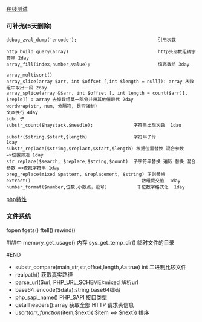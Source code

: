 [在线测试](http://php.jsrun.net/)

### 可补充(5天删除)
```
debug_zval_dump('encode');                              引用次数

http_build_query(array)                                 http头部数组转字符串 2day
array_fill(index,number,value);                         填充数组 3day

array_multisort()
array_slice(array $arr, int $offset [,int $length = null]): array 从数组中取出一段 2day
array_splice(array &$arr, int $offset [, int length = count($arr)[, $reple]] : array 去掉数组莫一部分并用其他值取代 2day
wordwrap(str, num, 分隔符, 是否强制)                                        文本换行 4day
sub: 子
substr_count($haystack,$needle);               字符串出现次数  1dau

substr($string.$start,$length)                 字符串子传                            1day
substr_replace($string,$replact,$start,$length) 根据位置替换 混合参数        =>位置筛选 1day
str_replace($search, $replace,$string,$count)  子字符串替换 遍历 替换 混合参数 =>查找字符串 1day
preg_replace(mixed $pattern, $replacement, $string) 正则替换
extract()                                         数组提交值  1day
number_format($number,位数,小数点，逗号)           千位数字格式化  1day

```

[php特性](https://xiaoxiami.gitbook.io/php-7/php-71x-xin-te-xing/xin-te-xing/ke-wei-kong-ff08-nullable-ff09-lei-xing)
### 文件系统
fopen fgets() ftell() rewind()

###中
memory_get_usage() 内存
sys_get_temp_dir()  临时文件的目录



#END
- substr_compare(main_str,str,offset,length,Aa true) int 二进制比较文件
- realpath()                                             获取真实路径
- parse_url($url, PHP_URL_SCHEME):mixed                  解析url
- base64_encode($data):string                            base64编码
- php_sapi_name() PHP_SAPI                               接口类型
- getallheaders():array                                  获取全部 HTTP 请求头信息
- usort($arr,function($item,$next){ $item <=> $next})    排序